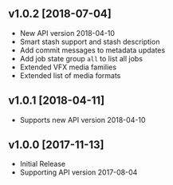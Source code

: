 ## v1.0.2 [2018-07-04]

  * New API version 2018-04-10
  * Smart stash support and stash description
  * Add commit messages to metadata updates
  * Add job state group `all` to list all jobs
  * Extended VFX media families
  * Extended list of media formats

## v1.0.1 [2018-04-11]

  * Supports new API version 2018-04-10

## v1.0.0 [2017-11-13]

  * Initial Release
  * Supporting API version 2017-08-04
